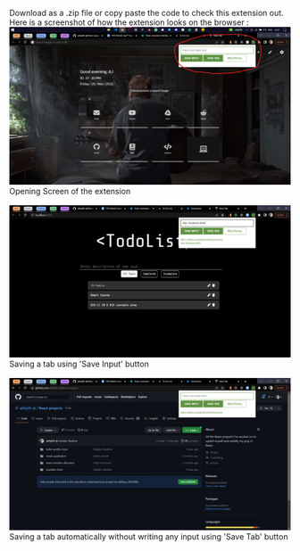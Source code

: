 Download as a .zip file or copy paste the code to check this extension out.
Here is a screenshot of how the extension looks on the browser :
![Opening Screen](./Screenshots/ExtensionMainScreen.png)
<br>Opening Screen of the extension<br><br>
![Save Input Button](./Screenshots/SaveInputButton.png)
<br>Saving a tab using 'Save Input' button<br><br>
![Save Tab Button](./Screenshots/SaveTabButton.png)
<br>Saving a tab automatically without writing any input using 'Save Tab' button<br><br>
